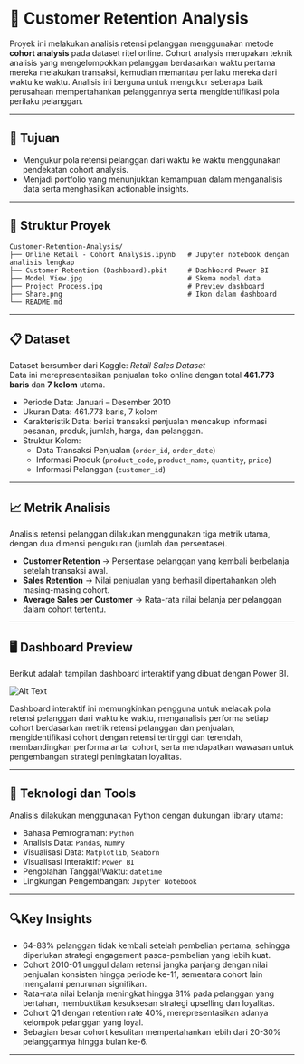 # 👥 Customer Retention Analysis
 
Proyek ini melakukan analisis retensi pelanggan menggunakan metode **cohort analysis** pada dataset ritel online. Cohort analysis merupakan teknik analisis yang mengelompokkan pelanggan berdasarkan waktu pertama mereka melakukan transaksi, kemudian memantau perilaku mereka dari waktu ke waktu. Analisis ini berguna untuk mengukur seberapa baik perusahaan mempertahankan pelanggannya serta mengidentifikasi pola perilaku pelanggan.

---

## 🎯 Tujuan  
- Mengukur pola retensi pelanggan dari waktu ke waktu menggunakan pendekatan cohort analysis. 
- Menjadi portfolio yang menunjukkan kemampuan dalam menganalisis data serta menghasilkan actionable insights.  

---

## 📁 Struktur Proyek  
```
Customer-Retention-Analysis/
├── Online Retail - Cohort Analysis.ipynb   # Jupyter notebook dengan analisis lengkap
├── Customer Retention (Dashboard).pbit     # Dashboard Power BI
├── Model View.jpg                          # Skema model data
├── Project Process.jpg                     # Preview dashboard
├── Share.png                               # Ikon dalam dashboard
└── README.md
```
---

## 📋 Dataset  
Dataset bersumber dari Kaggle: *Retail Sales Dataset*  
Data ini merepresentasikan penjualan toko online dengan total **461.773 baris** dan **7 kolom** utama.  

- Periode Data: Januari – Desember 2010 
- Ukuran Data: 461.773 baris, 7 kolom  
- Karakteristik Data: berisi transaksi penjualan mencakup informasi pesanan, produk, jumlah, harga, dan pelanggan.  
- Struktur Kolom:
  - Data Transaksi Penjualan (`order_id`, `order_date`)  
  - Informasi Produk (`product_code`, `product_name`, `quantity`, `price`)  
  - Informasi Pelanggan (`customer_id`)  

---

## 📈 Metrik Analisis  
Analisis retensi pelanggan dilakukan menggunakan tiga metrik utama, dengan dua dimensi pengukuran (jumlah dan persentase).  

- **Customer Retention** → Persentase pelanggan yang kembali berbelanja setelah transaksi awal.  
- **Sales Retention** → Nilai penjualan yang berhasil dipertahankan oleh masing-masing cohort.  
- **Average Sales per Customer** → Rata-rata nilai belanja per pelanggan dalam cohort tertentu.  

---

## 🖥️ Dashboard Preview  

Berikut adalah tampilan dashboard interaktif yang dibuat dengan Power BI.  

![Alt Text](https://drive.google.com/uc?export=view&id=13ntBfmNSQqAD79PlcMjtMdugmDPuiTnG)

Dashboard interaktif ini memungkinkan pengguna untuk melacak pola retensi pelanggan dari waktu ke waktu, menganalisis performa setiap cohort berdasarkan metrik retensi pelanggan dan penjualan, mengidentifikasi cohort dengan retensi tertinggi dan terendah, membandingkan performa antar cohort, serta mendapatkan wawasan untuk pengembangan strategi peningkatan loyalitas.

---

## 🔧 Teknologi dan Tools  
Analisis dilakukan menggunakan Python dengan dukungan library utama:  

- Bahasa Pemrograman: `Python`  
- Analisis Data: `Pandas`, `NumPy`  
- Visualisasi Data: `Matplotlib`, `Seaborn`
- Visualisasi Interaktif: `Power BI` 
- Pengolahan Tanggal/Waktu: `datetime`  
- Lingkungan Pengembangan: `Jupyter Notebook`  

---

## 🔍Key Insights  
- 64-83% pelanggan tidak kembali setelah pembelian pertama, sehingga diperlukan strategi engagement pasca-pembelian yang lebih kuat.  
- Cohort 2010-01 unggul dalam retensi jangka panjang dengan nilai penjualan konsisten hingga periode ke-11, sementara cohort lain mengalami penurunan signifikan. 
- Rata-rata nilai belanja meningkat hingga 81% pada pelanggan yang bertahan, membuktikan kesuksesan strategi upselling dan loyalitas.
- Cohort Q1 dengan retention rate 40%, merepresentasikan adanya kelompok pelanggan yang loyal.
- Sebagian besar cohort kesulitan mempertahankan lebih dari 20-30% pelanggannya hingga bulan ke-6.

---
